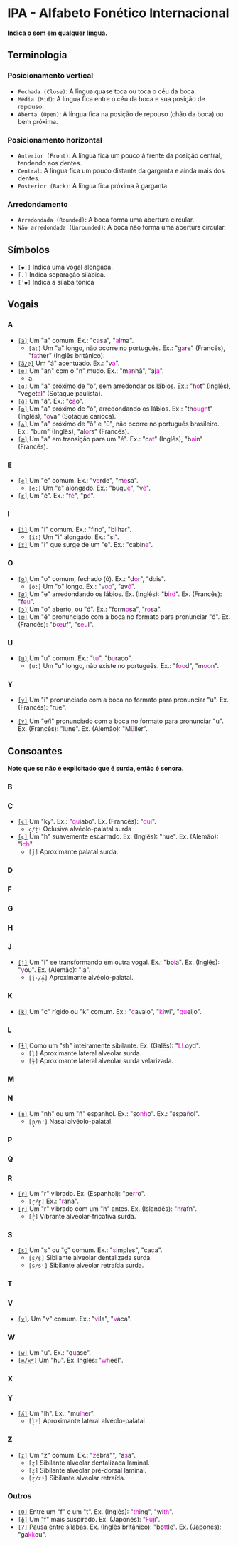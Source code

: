 # IPA - Alfabeto Fonético Internacional

**Indica o som em qualquer língua.**

<!--
<img src="https://upload.wikimedia.org/wikipedia/commons/8/8f/IPA_chart_2020.svg" alt="IPA" style="width:40rem; background-color: #E8F9FD; border-radius: 10px; border: 5px #black solid;
"/> -->

## Terminologia

### Posicionamento vertical

-   `Fechada (Close)`: A língua quase toca ou toca o céu da boca.
-   `Média (Mid)`: A língua fica entre o céu da boca e sua posição de repouso.
-   `Aberta (Open)`: A língua fica na posição de repouso (chão da boca) ou bem próxima.

### Posicionamento horizontal

-   `Anterior (Front)`: A língua fica um pouco à frente da posição central, tendendo aos dentes.
-   `Central`: A língua fica um pouco distante da garganta e ainda mais dos dentes.
-   `Posterior (Back)`: A língua fica próxima à garganta.

### Arredondamento

-   `Arredondada (Rounded)`: A boca forma uma abertura circular.
-   `Não arredondada (Unrounded)`: A boca não forma uma abertura circular.

## Símbolos

-   `[◆ː]` Indica uma vogal alongada.
-   `[.]` Indica separação silábica.
-   `[ˈ◆]` Indica a sílaba tônica

## Vogais

### A

-   [`[a]`](https://upload.wikimedia.org/wikipedia/commons/6/65/Open_front_unrounded_vowel.ogg 'Vogal anterior aberta não arredondada') Um "a" comum. Ex.: "c<span style="color:#ea00d9">a</span>sa", "<span style="color:#ea00d9">a</span>lma".
    -   `[aː]` Um "a" longo, não ocorre no português. Ex.: "g<span style="color:#ea00d9">a</span>re" (Francês), "f<span style="color:#ea00d9">a</span>ther" (Inglês britânico).
-   [`[ä/ɐ̞]`](https://upload.wikimedia.org/wikipedia/commons/5/50/Open_central_unrounded_vowel.ogg 'Vogal central aberta não arredondada') Um "á" acentuado. Ex.: "v<span style="color:#ea00d9">á</span>".
-   [`[ɐ]`](https://upload.wikimedia.org/wikipedia/commons/2/22/Near-open_central_unrounded_vowel.ogg 'Vogal central quase aberta') Um "an" com o "n" mudo. Ex.: "m<span style="color:#ea00d9">a</span>nhã", "aj<span style="color:#ea00d9">a</span>".
    -   a.
-   [`[ɑ]`](https://upload.wikimedia.org/wikipedia/commons/e/e5/Open_back_unrounded_vowel.ogg 'Vogal posterior aberta não arredondada') Um "a" próximo de "ó", sem arredondar os lábios. Ex.: "h<span style="color:#ea00d9">o</span>t" (Inglês), "veget<span style="color:#ea00d9">a</span>l" (Sotaque paulista).
-   [`[ɑ̃]`](https://upload.wikimedia.org/wikipedia/commons/0/0e/Fr-en.ogg 'Vogal posterior aberta não arredondada nasal') Um "ã". Ex.: "c<span style="color:#ea00d9">ã</span>o".
-   [`[ɒ]`](https://upload.wikimedia.org/wikipedia/commons/0/0a/Open_back_rounded_vowel.ogg 'Vogal posterior aberta arredondada') Um "a" próximo de "ó", arredondando os lábios. Ex.: "th<span style="color:#ea00d9">ough</span>t" (Inglês), "<span style="color:#ea00d9">o</span>va" (Sotaque carioca).
-   [`[ʌ]`](https://upload.wikimedia.org/wikipedia/commons/9/92/Open-mid_back_unrounded_vowel.ogg 'Vogal posterior semiaberta não arredondada') Um "a" próximo de "ô" e "û", não ocorre no português brasileiro. Ex.: "b<span style="color:#ea00d9">u</span>rn" (Inglês), "al<span style="color:#ea00d9">o</span>rs" (Francês).
-   [`[æ]`](https://upload.wikimedia.org/wikipedia/commons/c/c9/Near-open_front_unrounded_vowel.ogg 'Vogal anterior quase aberta não arredondada') Um "a" em transição para um "é". Ex.: "c<span style="color:#ea00d9">a</span>t" (Inglês), "b<span style="color:#ea00d9">ai</span>n" (Francês).

### E

-   [`[e]`](https://upload.wikimedia.org/wikipedia/commons/6/6c/Close-mid_front_unrounded_vowel.ogg 'Vogal anterior semifechada não arredondada') Um "e" comum. Ex.: "v<span style="color:#ea00d9">e</span>rde", "m<span style="color:#ea00d9">e</span>sa".
    -   `[e:]` Um "e" alongado. Ex.: "buqu<span style="color:#ea00d9">ê</span>", "v<span style="color:#ea00d9">ê</span>".
-   [`[ɛ]`](https://upload.wikimedia.org/wikipedia/commons/7/71/Open-mid_front_unrounded_vowel.ogg 'Vogal anterior semiaberta não arredondada') Um "é". Ex.: "f<span style="color:#ea00d9">é</span>", "p<span style="color:#ea00d9">é</span>".

### I

-   [`[i]`](https://upload.wikimedia.org/wikipedia/commons/9/91/Close_front_unrounded_vowel.ogg 'Vogal anterior fechada não arredondada') Um "i" comum. Ex.: "f<span style="color:#ea00d9">i</span>no", "b<span style="color:#ea00d9">i</span>lhar".
    -   `[i:]` Um "i" alongado. Ex.: "s<span style="color:#ea00d9">i</span>".
-   [`[ɪ]`](https://upload.wikimedia.org/wikipedia/commons/4/4c/Near-close_near-front_unrounded_vowel.ogg 'Vogal quase anterior quase fechada não arredondada') Um "i" que surge de um "e". Ex.: "cabin<span style="color:#ea00d9">e</span>".

### O

-   [`[o]`](https://upload.wikimedia.org/wikipedia/commons/8/84/Close-mid_back_rounded_vowel.ogg 'Vogal posterior semifechada arredondada') Um "o" comum, fechado (ô). Ex.: "d<span style="color:#ea00d9">o</span>r", "d<span style="color:#ea00d9">o</span>is".
    -   `[o:]` Um "o" longo. Ex.: "v<span style="color:#ea00d9">oo</span>", "av<span style="color:#ea00d9">ô</span>".
-   [`[ø]`](https://upload.wikimedia.org/wikipedia/commons/5/53/Close-mid_front_rounded_vowel.ogg 'Vogal anterior semifechada arredondada') Um "e" arredondando os lábios. Ex. (Inglês): "b<span style="color:#ea00d9">ird</span>". Ex. (Francês): "f<span style="color:#ea00d9">eu</span>".
-   [`[ɔ]`](https://upload.wikimedia.org/wikipedia/commons/d/d0/PR-open-mid_back_rounded_vowel.ogg 'Vogal posterior semiaberta arredondada') Um "o" aberto, ou "ó". Ex.: "form<span style="color:#ea00d9">o</span>sa", "r<span style="color:#ea00d9">o</span>sa".
-   [`[œ]`](https://upload.wikimedia.org/wikipedia/commons/0/00/Open-mid_front_rounded_vowel.ogg 'Vogal anterior semiaberta arredondada') Um "é" pronunciado com a boca no formato para pronunciar "ó". Ex. (Francês): "b<span style="color:#ea00d9">œ</span>uf", "s<span style="color:#ea00d9">eu</span>l".

### U

-   [`[u]`](https://upload.wikimedia.org/wikipedia/commons/5/5d/Close_back_rounded_vowel.ogg 'Vogal posterior fechada arredondada') Um "u" comum. Ex.: "t<span style="color:#ea00d9">u</span>", "b<span style="color:#ea00d9">u</span>raco".
    -   `[u:]` Um "u" longo, não existe no português. Ex.: "f<span style="color:#ea00d9">oo</span>d", "m<span style="color:#ea00d9">oo</span>n".

### Y

-   [`[y]`](https://upload.wikimedia.org/wikipedia/commons/e/ea/Close_front_rounded_vowel.ogg 'Vogal anterior fechada arredondada') Um "i" pronunciado com a boca no formato para pronunciar "u". Ex. (Francês): "r<span style="color:#ea00d9">u</span>e".

-   [`[ʏ]`](https://upload.wikimedia.org/wikipedia/commons/e/e3/Near-close_near-front_rounded_vowel.ogg 'Vogal quase anterior quase fechada arredondada') Um "e/i" pronunciado com a boca no formato para pronunciar "u". Ex. (Francês): "l<span style="color:#ea00d9">u</span>ne". Ex. (Alemão): "M<span style="color:#ea00d9">ü</span>ller".

## Consoantes

**Note que se não é explicitado que é surda, então é sonora.**

### B

### C

-   [`[c]`](https://upload.wikimedia.org/wikipedia/commons/5/5d/Voiceless_palatal_plosive.ogg 'Oclusiva palatal surda') Um "ky". Ex.: "<span style="color:#ea00d9">qu</span>iabo". Ex. (Francês): "<span style="color:#ea00d9">qu</span>i".
    -   `c̟/t̠ʲ` Oclusiva alvéolo-palatal surda
-   [`[ç]`](https://upload.wikimedia.org/wikipedia/commons/a/ab/Voiceless_palatal_fricative.ogg 'Fricativa palatal surda') Um "h" suavemente escarrado. Ex. (Inglês): "<span style="color:#ea00d9">h</span>ue". Ex. (Alemão): "i<span style="color:#ea00d9">ch</span>".
    -   `[j̊]` Aproximante palatal surda.

### D

### F

### G

### H

### J

-   [`[j]`](https://upload.wikimedia.org/wikipedia/commons/e/e8/Palatal_approximant.ogg 'Aproximante palatal') Um "i" se transformando em outra vogal. Ex.: "bo<span style="color:#ea00d9">i</span>a". Ex. (Inglês): "<span style="color:#ea00d9">y</span>ou". Ex. (Alemão): "<span style="color:#ea00d9">j</span>a".
    -   `[j˖/ʎ̟]` Aproximante alvéolo-palatal.

### K

-   [`[k]`](https://upload.wikimedia.org/wikipedia/commons/e/e3/Voiceless_velar_plosive.ogg 'Oclusiva velar surda') Um "c" rígido ou "k" comum. Ex.: "<span style="color:#ea00d9">c</span>avalo", "<span style="color:#ea00d9">k</span>iwi", "<span style="color:#ea00d9">qu</span>eijo".

### L

-   [`[ɬ]`](https://upload.wikimedia.org/wikipedia/commons/e/ea/Voiceless_alveolar_lateral_fricative.ogg 'Fricativa lateral alveolar surda') Como um "sh" inteiramente sibilante. Ex. (Galês): "<span style="color:#ea00d9">LL</span>oyd".
    -   `[l̥]` Aproximante lateral alveolar surda.
    -   `[ɫ̥]` Aproximante lateral alveolar surda velarizada.

### M

### N

-   [`[ɲ]`](https://upload.wikimedia.org/wikipedia/commons/4/46/Palatal_nasal.ogg 'Nasal palatal') Um "nh" ou um "ñ" espanhol. Ex.: "so<span style="color:#ea00d9">nh</span>o". Ex.: "espa<span style="color:#ea00d9">ñ</span>ol".
    -   `[ɲ̟/n̠ʲ]` Nasal alvéolo-palatal.

### P

### Q

### R

-   [`[r]`](https://upload.wikimedia.org/wikipedia/commons/c/ce/Alveolar_trill.ogg 'Vibrante alveolar') Um "r" vibrado. Ex. (Espanhol): "pe<span style="color:#ea00d9">rr</span>o".
    -   [`[r̝/r̻]`](https://upload.wikimedia.org/wikipedia/commons/c/c7/Raised_alveolar_non-sonorant_trill.ogg 'Vibrante alveolar-fricativa') Ex.: "<span style="color:#ea00d9">r</span>ana".
-   [`[r̥]`](https://upload.wikimedia.org/wikipedia/commons/1/1e/Voiceless_alveolar_trill.ogg 'Vibrante alveolar surda') Um "r" vibrado com um "h" antes. Ex. (Islandês): "<span style="color:#ea00d9">hr</span>afn".
    -   `[r̝̊]` Vibrante alveolar-fricativa surda.

### S

-   [`[s]`](https://upload.wikimedia.org/wikipedia/commons/a/ac/Voiceless_alveolar_sibilant.ogg 'Fricativa alveolar surda (sibilante)') Um "s" ou "ç" comum. Ex.: "<span style="color:#ea00d9">s</span>imples", "ca<span style="color:#ea00d9">ç</span>a".
    -   `[s̟/s̪]` Sibilante alveolar dentalizada surda.
    -   `[s̠/sᶴ]` Sibilante alveolar retraída surda.

### T

### V

-   [`[v]`](https://upload.wikimedia.org/wikipedia/commons/8/85/Voiced_labiodental_fricative.ogg 'Fricativa labiodental'). Um "v" comum. Ex.: "<span style="color:#ea00d9">v</span>ila", "<span style="color:#ea00d9">v</span>aca".

### W

-   [`[w]`](https://upload.wikimedia.org/wikipedia/commons/f/f2/Voiced_labio-velar_approximant.ogg 'Aproximante labiovelar') Um "u". Ex.: "q<span style="color:#ea00d9">u</span>ase".
-   [`[ʍ/xʷ]`](https://upload.wikimedia.org/wikipedia/commons/a/a7/Voiceless_labio-velar_fricative.ogg 'Aproximante labiovelar surda') Um "hu". Ex. Inglês: "<span style="color:#ea00d9">wh</span>eel".

### X

### Y

-   [`[ʎ]`](https://upload.wikimedia.org/wikipedia/commons/c/c3/Voiced_palatal_lateral_approximant.ogg 'Aproximante lateral palatal') Um "lh". Ex.: "mu<span style="color:#ea00d9">lh</span>er".
    -   `[l̠ʲ]` Aproximante lateral alvéolo-palatal

### Z

-   [`[z]`](https://upload.wikimedia.org/wikipedia/commons/c/c0/Voiced_alveolar_sibilant.ogg 'Fricativa alveolar') Um "z" comum. Ex.: "<span style="color:#ea00d9">z</span>ebra"", "a<span style="color:#ea00d9">s</span>a".
    -   `[z̪]` Sibilante alveolar dentalizada laminal.
    -   `[z̟]` Sibilante alveolar pré-dorsal laminal.
    -   `[z̠/zᶾ]` Sibilante alveolar retraída.

### Outros

-   [`[θ]`](https://upload.wikimedia.org/wikipedia/commons/8/80/Voiceless_dental_fricative.ogg 'Fricativa dental surda') Entre um "f" e um "t". Ex. (Inglês): "<span style="color:#ea00d9">th</span>ing", "wi<span style="color:#ea00d9">th</span>".
-   [`[ɸ]`](https://upload.wikimedia.org/wikipedia/commons/4/41/Voiceless_bilabial_fricative.ogg 'Fricativa bilabial surda') Um "f" mais suspirado. Ex. (Japonês): "<span style="color:#ea00d9">Fu</span>ji".
-   [`[ʔ]`](https://upload.wikimedia.org/wikipedia/commons/4/4d/Glottal_stop.ogg 'Oclusiva glotal ou plosiva glotal surda') Pausa entre sílabas. Ex. (Inglês britânico): "bo<span style="color:#ea00d9">tt</span>le". Ex. (Japonês): "ga<span style="color:#ea00d9">kk</span>ou".
